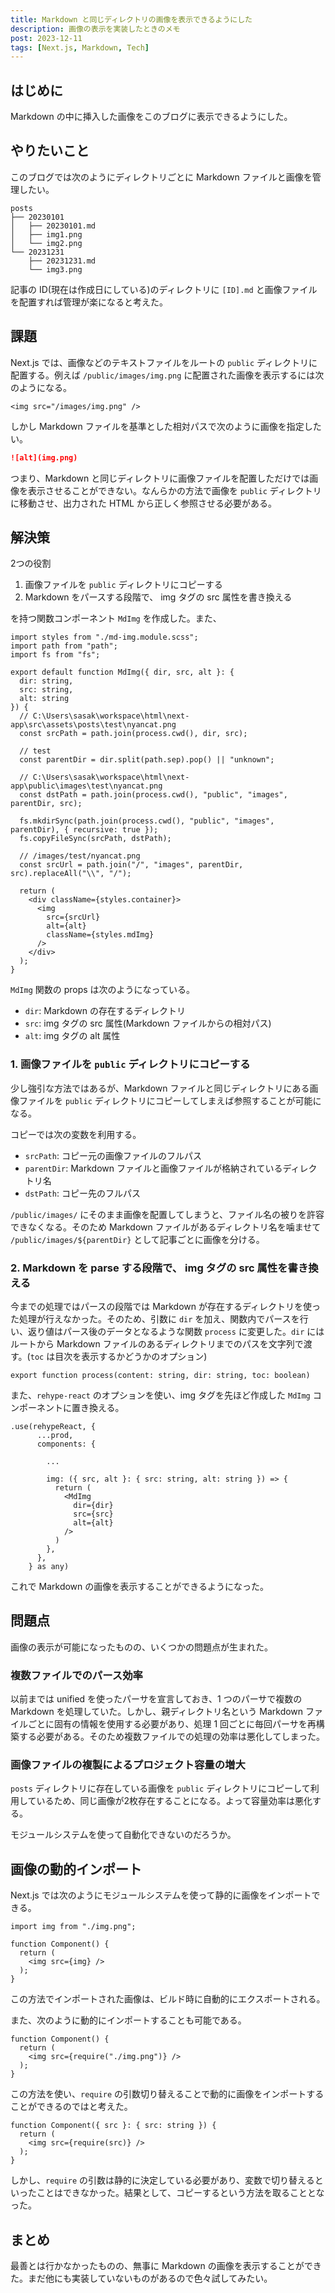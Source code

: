 ```yaml
---
title: Markdown と同じディレクトリの画像を表示できるようにした
description: 画像の表示を実装したときのメモ
post: 2023-12-11
tags: [Next.js, Markdown, Tech]
---
```


## はじめに

Markdown の中に挿入した画像をこのブログに表示できるようにした。

## やりたいこと

このブログでは次のようにディレクトリごとに Markdown ファイルと画像を管理したい。

```
posts
├── 20230101
│   ├── 20230101.md
│   ├── img1.png
│   └── img2.png
└── 20231231
    ├── 20231231.md
    └── img3.png
```

記事の ID(現在は作成日にしている)のディレクトリに `[ID].md` と画像ファイルを配置すれば管理が楽になると考えた。

## 課題

Next.js では、画像などのテキストファイルをルートの `public` ディレクトリに配置する。例えば `/public/images/img.png` に配置された画像を表示するには次のようになる。

```tsx
<img src="/images/img.png" />
```

しかし Markdown ファイルを基準とした相対パスで次のように画像を指定したい。

```md
![alt](img.png)
```

つまり、Markdown と同じディレクトリに画像ファイルを配置しただけでは画像を表示させることができない。なんらかの方法で画像を `public` ディレクトリに移動させ、出力された HTML から正しく参照させる必要がある。


## 解決策

2つの役割

1. 画像ファイルを `public` ディレクトリにコピーする
2. Markdown をパースする段階で、 img タグの src 属性を書き換える

を持つ関数コンポーネント `MdImg` を作成した。また、

```tsx
import styles from "./md-img.module.scss";
import path from "path";
import fs from "fs";

export default function MdImg({ dir, src, alt }: {
  dir: string, 
  src: string,
  alt: string
}) {
  // C:\Users\sasak\workspace\html\next-app\src\assets\posts\test\nyancat.png
  const srcPath = path.join(process.cwd(), dir, src);

  // test
  const parentDir = dir.split(path.sep).pop() || "unknown";

  // C:\Users\sasak\workspace\html\next-app\public\images\test\nyancat.png
  const dstPath = path.join(process.cwd(), "public", "images", parentDir, src);

  fs.mkdirSync(path.join(process.cwd(), "public", "images", parentDir), { recursive: true });
  fs.copyFileSync(srcPath, dstPath);

  // /images/test/nyancat.png
  const srcUrl = path.join("/", "images", parentDir, src).replaceAll("\\", "/");

  return (
    <div className={styles.container}>
      <img
        src={srcUrl}
        alt={alt}
        className={styles.mdImg}
      />
    </div>
  );
}
```

`MdImg` 関数の props は次のようになっている。

- `dir`: Markdown の存在するディレクトリ
- `src`: img タグの src 属性(Markdown ファイルからの相対パス)
- `alt`: img タグの alt 属性

### 1. 画像ファイルを `public` ディレクトリにコピーする

少し強引な方法ではあるが、Markdown ファイルと同じディレクトリにある画像ファイルを `public` ディレクトリにコピーしてしまえば参照することが可能になる。

コピーでは次の変数を利用する。

- `srcPath`: コピー元の画像ファイルのフルパス
- `parentDir`: Markdown ファイルと画像ファイルが格納されているディレクトリ名
- `dstPath`: コピー先のフルパス

`/public/images/` にそのまま画像を配置してしまうと、ファイル名の被りを許容できなくなる。そのため Markdown ファイルがあるディレクトリ名を噛ませて `/public/images/${parentDir}` として記事ごとに画像を分ける。

### 2. Markdown を parse する段階で、 img タグの src 属性を書き換える

今までの処理ではパースの段階では Markdown が存在するディレクトリを使った処理が行えなかった。そのため、引数に `dir` を加え、関数内でパースを行い、返り値はパース後のデータとなるような関数 `process` に変更した。`dir` にはルートから Markdown ファイルのあるディレクトリまでのパスを文字列で渡す。(`toc` は目次を表示するかどうかのオプション)

```tsx
export function process(content: string, dir: string, toc: boolean)
```

また、`rehype-react` のオプションを使い、img タグを先ほど作成した `MdImg` コンポーネントに置き換える。

```tsx
.use(rehypeReact, {
      ...prod,
      components: {
      
	    ...
	    
        img: ({ src, alt }: { src: string, alt: string }) => {
          return (
            <MdImg
              dir={dir}
              src={src}
              alt={alt}
            />
          )
        },
      },
    } as any)
```

これで Markdown の画像を表示することができるようになった。


## 問題点

画像の表示が可能になったものの、いくつかの問題点が生まれた。

### 複数ファイルでのパース効率

以前までは unified を使ったパーサを宣言しておき、1 つのパーサで複数の Markdown を処理していた。しかし、親ディレクトリ名という Markdown ファイルごとに固有の情報を使用する必要があり、処理 1 回ごとに毎回パーサを再構築する必要がある。そのため複数ファイルでの処理の効率は悪化してしまった。

### 画像ファイルの複製によるプロジェクト容量の増大

`posts` ディレクトリに存在している画像を `public` ディレクトリにコピーして利用しているため、同じ画像が2枚存在することになる。よって容量効率は悪化する。

モジュールシステムを使って自動化できないのだろうか。


## 画像の動的インポート

Next.js では次のようにモジュールシステムを使って静的に画像をインポートできる。

```tsx
import img from "./img.png";

function Component() {
  return (
    <img src={img} />
  );
}
```

この方法でインポートされた画像は、ビルド時に自動的にエクスポートされる。

また、次のように動的にインポートすることも可能である。

```tsx
function Component() {
  return (
    <img src={require("./img.png")} />
  );
}
```

この方法を使い、`require` の引数切り替えることで動的に画像をインポートすることができるのではと考えた。

```tsx
function Component({ src }: { src: string }) {
  return (
    <img src={require(src)} />
  );
}
```

しかし、`require` の引数は静的に決定している必要があり、変数で切り替えるといったことはできなかった。結果として、コピーするという方法を取ることとなった。


## まとめ

最善とは行かなかったものの、無事に Markdown の画像を表示することができた。まだ他にも実装していないものがあるので色々試してみたい。